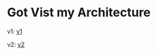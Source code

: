 # Got Vist my Architecture

v1: [v1](https://antoinebou13.github.io/architecture/architecture.drawio.html)

v2: [v2](http://www.plantuml.com/plantuml/dpng/nLZ_Rnex4lyzVuMFgvuIgG5AqwewNPuUWRxatMi81oGvtI_8x0xWPjVUixqazDJ__JnU79FDEYnHgqiarclFV7Q-Z6V6_arfAdMU9WUQwGJ8XKY1T6MqP1eYdKiu-0lZKPB7G9PQP-flhPQazyq5qyjybYkGaU0Qk6v68crb2UM8TQnqdB1PgtToFCIfwyilhPGg3T9CJVkG9MAT8bDcYFq7_gxpZCRoVMjkC8_fFIWZJAjFDPrH1R_k8hnM87SIZK6kB5aCSyQ124M7HeWQolKaLKk8KyRZbjFgM6J05KIvP7fDjwpMEMQ6Lssqza9jFjVgYJGLtEbVMaH5MZH9okOHypcBd0gg5MyCCrLEfn3bd2Krg6YM9IoYcWaU9ku97a6cLGifpCHqYojCZY98k3Sw_Nfmq8tZpmcW_oTqSTYOczaPZUuQRycRsQ8d4Y5F6t-DslZVE4Bg4IJFA3Kyw1AjcKqO1pTxylvJl__18DmQTufS3wN8GEhr1T0OvE6H5MG8KWbkqIcw5a5K9fc6quPGT8f1CALvpFJRoE9AYEs7O04y7bTJgeWcSDfkTZvKCKsCvAV5rvZIqbgE87UXhB6OfaODQONIa40cfDwMgyBoPVJ9Xequj4fm-YsNi2To5tcgm68HtO7S4wrlcQhWLccbAn8g5p1TI95dPQmR9dLE4t99ewM1gG9ThZEKIOadSZwF-pBqXUTx5ZOerhwYNWUy7IKYZ-S9tTihFSyOWgsjiGUimb9QIBfu8f_BGm6eSS5H1SP1tmjvjms6gIe0D2Ye3T1sKd29fPGKtdH7ewlRwUzNWycqT_NbQbHA3yMwM_BVTt2Fc_XzQ0zxMfIeY8X3zFnRKZZOFBjH14g18de9HAsLXfIi62Mz9uxMTA5E6qKAS41FyyDqWzlbMZ2-nMJ9yFk-g4u78eP37qg6RUjp-DOVa5_8233f0nbAyR3sW9uFKSTMvEcPo7bCvRf0TO0bfiOH-Uy1CNzbKMoQGU7nwPdij6F2Fv-i3cU9c1cEC_CWBdxCEmv1aTwDCWfaD0EfF9vwZ3E7PwB49Vr35uQaHpCQCRr6l7VjyxCD_VU3xy_L5QkbeRgwkQXKjVo5db0QKTzy96Q6f8BhfKKlqmslxSUhraRTIrph57ALL_jCtTbbBtVPsAjC5IAJc-4OQLrQ74gseXf8KUszGZud1dpXIf31ScN5XpP9AQSBMyp9N4Wo7djR-U9rL06RPvgbW7l53iYVUKeR_jLOZsaX6LzulAB4LA95D8xN69ZuH9X0U7k8aC-N8eLDNZ8mjXtU91wFibcl3eCRaAf8qOrFpKxOZRZyONBsoWWv2KR0GvIPzN_rXiTyGNpbskdna1ATviVcXz2kGbLAEscNDhiqAhlMaF5LnZ6gpUXcE6ZueLTgbNfbGX3Jmlixa5o8a4Umxo_h_lv7wrxsA8OaLOff5v1TVA5SDoecWlRmvd1u2bcs8LG9rC-4RHFUIPcjP3JnkscucQczeyAf-zEhTyudPsjlaVxia5FCc_yST8TaqBM9SoCZwMfDeoN4hX3PF8Sz3y6pI9uHocEYbjJcgd8rSWg5e-TaydE39uMOKKDrYSzBcwrbmxrlfU-QMmdz9oNMOZj0fCaDKI0Pg19Q86cNAZtzLk2TsK43aVEPlOju3PoaSG4tma6Xg5YnLs5zfMPPQmFnZs9aozxm3wBoB1EoA7XQI6b0YPOKmLHjTFvjjbp7adOmrFvzTc77jW0gh3ya1Ks90hnKg8y96WCJ4OjHKGbfScnhQWRIY9nI7jMghsNq699y0GQnRmU8VSRqP6E0A65x6HUIP3rd7Asx6VgeB3hbsbXP0W-ONSp3O_WpH033P2px23TXkB72EURbqZu9bUTCYeTKM7cBqG-fqUrc-wH-cjWtqVY-i_rYhibdETSvnh0T-5xJP_vSWNTDZLhrDS_M6kH0Q9W9SOVXydIcKJaLTFfEKxvhdZG__lzDgMaY52PNV98hMv7-p6SWEMXG94kenhrSpuYPaCK8FU76Y5ZSlxoO74ar9FxUgqtMmxpu1ncO2J8fPcogJ1RYysJy7B8QCQNo3lGzrT5o9ZJkOpzXGmZFUuWVcwH5peGc_WFrP9vB-8ys_63GVdTZXEx9TQP53KWVGhkxYs3UsDbBJrwivqQLIDAvjP0RDqelksF2uqmZDrS3CRoXVjP6UTTkrskEATTgqxe-TgxgiPcbkHQfkplRjqTMhsgIgu4NeYDrPDZFHMSqwHL7z1W4agnS6dgbkJi_tzpse3rrhVrqbGOFtUGNSkcRZ5hTPGaz25s_Cv0Y1Rs4NDbwwrviSE_V02qadLDEqNV5w2aEwLDbKXULyKu7uc_80ViVRCxtEVIK7NhFU2pkbMyu3FLjCKVUjGa6-HwNHHcL2Y8qjXqq_AZEBOxIG36WnlXi-47WzWOFdID8DfUk_kRINxmM-tyo6OuzYB-rHURgYzQjEw_h3GhUR8KmjZzTNC2D83OaaSQBoZ54kQmZYcNTldyAufWB2t9h5XQvZxO0djjCFnBJtUZkhIL2-7ELEwpXpbon61GnfoiFSFIK6a-AzQbHvvtKJe37ayqOUApScKwLoPq4DSbHXFhasmT2V_8y1wq8utDHedONdiyIPgwWJ5gcARLkTLXAlLaj7jzqrYDFuA4UfJywbgd75rUtqo-VppyF-eT71xy1Z_Cq-Hy0)
